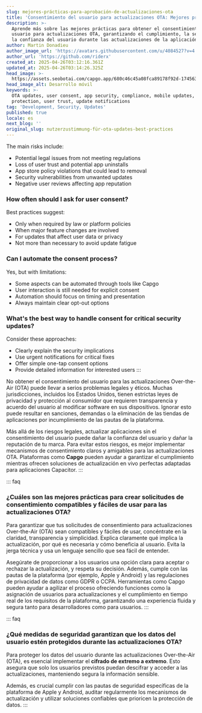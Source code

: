 ```yaml
---
slug: mejores-prácticas-para-aprobación-de-actualizaciones-ota
title: 'Consentimiento del usuario para actualizaciones OTA: Mejores prácticas'
description: >-
  Aprende más sobre las mejores prácticas para obtener el consentimiento del
  usuario para actualizaciones OTA, garantizando el cumplimiento, la seguridad y
  la confianza del usuario durante las actualizaciones de la aplicación.
author: Martin Donadieu
author_image_url: 'https://avatars.githubusercontent.com/u/4084527?v=4'
author_url: 'https://github.com/riderx'
created_at: 2025-04-26T03:12:16.361Z
updated_at: 2025-04-26T03:14:26.325Z
head_image: >-
  https://assets.seobotai.com/capgo.app/680c46c45a08fca89178f92d-1745637266325.jpg
head_image_alt: Desarrollo móvil
keywords: >-
  OTA updates, user consent, app security, compliance, mobile updates, data
  protection, user trust, update notifications
tag: 'Development, Security, Updates'
published: true
locale: es
next_blog: ''
original_slug: nutzerzustimmung-für-ota-updates-best-practices
---
```

The main risks include:
-   Potential legal issues from not meeting regulations
-   Loss of user trust and potential app uninstalls
-   App store policy violations that could lead to removal
-   Security vulnerabilities from unwanted updates
-   Negative user reviews affecting app reputation

### How often should I ask for user consent?

Best practices suggest:
-   Only when required by law or platform policies
-   When major feature changes are involved
-   For updates that affect user data or privacy
-   Not more than necessary to avoid update fatigue

### Can I automate the consent process?

Yes, but with limitations:
-   Some aspects can be automated through tools like Capgo
-   User interaction is still needed for explicit consent
-   Automation should focus on timing and presentation
-   Always maintain clear opt-out options

### What's the best way to handle consent for critical security updates?

Consider these approaches:
-   Clearly explain the security implications
-   Use urgent notifications for critical fixes
-   Offer simple one-tap consent options
-   Provide detailed information for interested users
:::

No obtener el consentimiento del usuario para las actualizaciones Over-the-Air (OTA) puede llevar a serios problemas legales y éticos. Muchas jurisdicciones, incluidos los Estados Unidos, tienen estrictas leyes de privacidad y protección al consumidor que requieren transparencia y acuerdo del usuario al modificar software en sus dispositivos. Ignorar esto puede resultar en sanciones, demandas o la eliminación de las tiendas de aplicaciones por incumplimiento de las pautas de la plataforma.

Más allá de los riesgos legales, actualizar aplicaciones sin el consentimiento del usuario puede dañar la confianza del usuario y dañar la reputación de tu marca. Para evitar estos riesgos, es mejor implementar mecanismos de consentimiento claros y amigables para las actualizaciones OTA. Plataformas como **Capgo** pueden ayudar a garantizar el cumplimiento mientras ofrecen soluciones de actualización en vivo perfectas adaptadas para aplicaciones Capacitor.
:::

::: faq
### ¿Cuáles son las mejores prácticas para crear solicitudes de consentimiento compatibles y fáciles de usar para las actualizaciones OTA?

Para garantizar que tus solicitudes de consentimiento para actualizaciones Over-the-Air (OTA) sean compatibles y fáciles de usar, concéntrate en la claridad, transparencia y simplicidad. Explica claramente qué implica la actualización, por qué es necesaria y cómo beneficia al usuario. Evita la jerga técnica y usa un lenguaje sencillo que sea fácil de entender.

Asegúrate de proporcionar a los usuarios una opción clara para aceptar o rechazar la actualización, y respeta su decisión. Además, cumple con las pautas de la plataforma (por ejemplo, Apple y Android) y las regulaciones de privacidad de datos como GDPR o CCPA. Herramientas como Capgo pueden ayudar a agilizar el proceso ofreciendo funciones como la asignación de usuarios para actualizaciones y el cumplimiento en tiempo real de los requisitos de la plataforma, garantizando una experiencia fluida y segura tanto para desarrolladores como para usuarios.
:::

::: faq
### ¿Qué medidas de seguridad garantizan que los datos del usuario estén protegidos durante las actualizaciones OTA?

Para proteger los datos del usuario durante las actualizaciones Over-the-Air (OTA), es esencial implementar el **cifrado de extremo a extremo**. Esto asegura que solo los usuarios previstos puedan descifrar y acceder a las actualizaciones, manteniendo segura la información sensible.

Además, es crucial cumplir con las pautas de seguridad específicas de la plataforma de Apple y Android, auditar regularmente los mecanismos de actualización y utilizar soluciones confiables que prioricen la protección de datos.
:::
